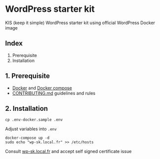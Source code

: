 # WordPress starter kit

KIS (keep it simple) WordPress starter kit using official WordPress Docker image

## Index

1. Prerequisite
2. Installation

## 1. Prerequisite

* [Docker](https://docs.docker.com/) and [Docker compose](https://docs.docker.com/compose/)
* [CONTRIBUTING.md](CONTRIBUTING.md) guidelines and rules

## 2. Installation

```
cp .env-docker.sample .env
```

Adjust variables into `.env`

```
docker-compose up -d
sudo echo "wp-sk.local.fr" >> /etc/hosts
```

Consult [wp-sk.local.fr](https://wp-sk.local.fr) and accept self signed certificate issue
